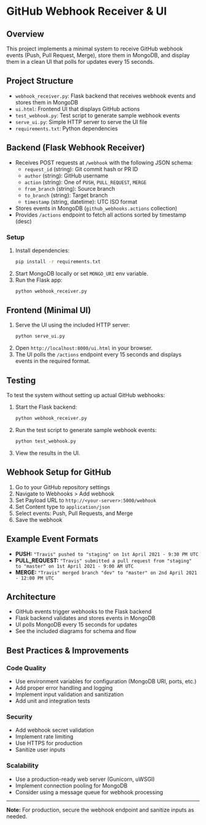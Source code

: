 # GitHub Webhook Receiver & UI

## Overview
This project implements a minimal system to receive GitHub webhook events (Push, Pull Request, Merge), store them in MongoDB, and display them in a clean UI that polls for updates every 15 seconds.

## Project Structure
- `webhook_receiver.py`: Flask backend that receives webhook events and stores them in MongoDB
- `ui.html`: Frontend UI that displays GitHub actions
- `test_webhook.py`: Test script to generate sample webhook events
- `serve_ui.py`: Simple HTTP server to serve the UI file
- `requirements.txt`: Python dependencies

## Backend (Flask Webhook Receiver)
- Receives POST requests at `/webhook` with the following JSON schema:
  - `request_id` (string): Git commit hash or PR ID
  - `author` (string): GitHub username
  - `action` (string): One of `PUSH`, `PULL_REQUEST`, `MERGE`
  - `from_branch` (string): Source branch
  - `to_branch` (string): Target branch
  - `timestamp` (string, datetime): UTC ISO format
- Stores events in MongoDB (`github_webhooks.actions` collection)
- Provides `/actions` endpoint to fetch all actions sorted by timestamp (desc)

### Setup
1. Install dependencies:
   ```bash
   pip install -r requirements.txt
   ```
2. Start MongoDB locally or set `MONGO_URI` env variable.
3. Run the Flask app:
   ```bash
   python webhook_receiver.py
   ```

## Frontend (Minimal UI)
1. Serve the UI using the included HTTP server:
   ```bash
   python serve_ui.py
   ```
2. Open `http://localhost:8000/ui.html` in your browser.
3. The UI polls the `/actions` endpoint every 15 seconds and displays events in the required format.

## Testing
To test the system without setting up actual GitHub webhooks:

1. Start the Flask backend:
   ```bash
   python webhook_receiver.py
   ```
2. Run the test script to generate sample webhook events:
   ```bash
   python test_webhook.py
   ```
3. View the results in the UI.

## Webhook Setup for GitHub
1. Go to your GitHub repository settings
2. Navigate to Webhooks > Add webhook
3. Set Payload URL to `http://<your-server>:5000/webhook`
4. Set Content type to `application/json`
5. Select events: Push, Pull Requests, and Merge
6. Save the webhook

## Example Event Formats
- **PUSH:** `"Travis" pushed to "staging" on 1st April 2021 - 9:30 PM UTC`
- **PULL_REQUEST:** `"Travis" submitted a pull request from "staging" to "master" on 1st April 2021 - 9:00 AM UTC`
- **MERGE:** `"Travis" merged branch "dev" to "master" on 2nd April 2021 - 12:00 PM UTC`

## Architecture
- GitHub events trigger webhooks to the Flask backend
- Flask backend validates and stores events in MongoDB
- UI polls MongoDB every 15 seconds for updates
- See the included diagrams for schema and flow

## Best Practices & Improvements

### Code Quality
- Use environment variables for configuration (MongoDB URI, ports, etc.)
- Add proper error handling and logging
- Implement input validation and sanitization
- Add unit and integration tests

### Security
- Add webhook secret validation
- Implement rate limiting
- Use HTTPS for production
- Sanitize user inputs

### Scalability
- Use a production-ready web server (Gunicorn, uWSGI)
- Implement connection pooling for MongoDB
- Consider using a message queue for webhook processing

---

**Note:** For production, secure the webhook endpoint and sanitize inputs as needed.